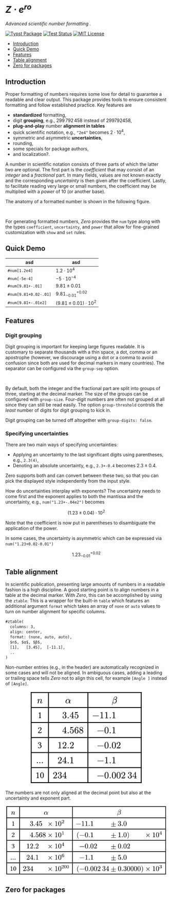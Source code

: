
# $Z\cdot e^{ro}$


_Advanced scientific number formatting ._

[![Typst Package](https://img.shields.io/badge/dynamic/toml?url=https%3A%2F%2Fraw.githubusercontent.com%2FMc-Zen%2Fzero%2Fmain%2Ftypst.toml&query=%24.package.version&prefix=v&logo=typst&label=package&color=239DAD)](https://typst.app/universe/package/zero)
[![Test Status](https://github.com/Mc-Zen/zero/actions/workflows/run_tests.yml/badge.svg)](https://github.com/Mc-Zen/zero/actions/workflows/run_tests.yml)
[![MIT License](https://img.shields.io/badge/license-MIT-blue)](https://github.com/Mc-Zen/zero/blob/main/LICENSE)


- [Introduction](#introduction)
- [Quick Demo](#quick-demo)
- [Features](#features)
- [Table alignment](#table-alignment)
- [Zero for packages](#zero-for-packages)

## Introduction

Proper formatting of numbers requires some love for detail to guarantee a readable and clear output. This package provides tools to ensure consistent formatting and follow established practice. Key features are
- **standardized** formatting,
- digit **grouping**, e.g., $299\,792\,458$ instead of $299792458$,
- **plug-and-play** number **alignment in tables**
- quick scientific notation, e.g., `"2e4"` becomes $2\cdot10^4$,
- symmetric and asymmetric **uncertainties**,
- rounding,
- some specials for package authors,
- and localization?. 

A number in scientific notation consists of three parts of which the latter two are optional. The first part is the _coefficient_ that may consist of an _integer_ and a _fractional_ part. In many fields, values are not known exactly and the corresponding _uncertainty_ is then given after the coefficient. Lastly, to facilitate reading very large or small numbers, the coefficient may be multiplied with a _power_ of 10 (or another base). 

The anatomy of a formatted number is shown in the following figure.

<p align="center">
  <img alt="Anatomy of a formatted number" src="docs/figures/anatomy.svg">
</p>

For generating formatted numbers, *Zero* provides the `num` type along with the types `coefficient`, `uncertainty`, and `power` that allow for fine-grained customization with `show` and `set` rules. 

## Quick Demo

| asd | asd|
|-----|----|
| `#num[1.2e4]`        | $1.2\cdot 10^4$  |
| `#num[-5e-4]`        | $-5\cdot 10^{-4}$|
| `#num[9.81+-.01]`    | $9.81\pm 0.01$  |
| `#num[9.81+0.02-.01]`| $9.81^{+0.02}_{-0.01}$|
| `#num[9.81+-.01e2]`      | $(9.81\pm0.01)\cdot 10^2$|





## Features
### Digit grouping

Digit grouping is important for keeping large figures readable. It is customary to separate thousands with a thin space, a dot, comma or an apostrophe (however, we discourage using a dot or a comma to avoid confusion since both are used for decimal markers in many countries). The separator can be configured via the `group-sep` option. 


<p align="center">
  <img alt="Digit grouping" src="docs/figures/grouping.svg">
</p>

By default, both the integer and the fractional part are split into groups of three, starting at the decimal marker. The size of the groups can be configured with `group-size`. Four-digit numbers are often not grouped at all since they can still be read easily. The option `group-threshold` controls the _least_ number of digits for digit grouping to kick in. 

Digit grouping can be turned off altogether with `group-digits: false`. 

### Specifying uncertainties

There are two main ways of specifying uncertainties:
- Applying an uncertainty to the last significant digits using parentheses, e.g., `2.3(4)`,
- Denoting an absolute uncertainty, e.g., `2.3+-0.4` becomes $2.3\pm0.4$. 

Zero supports both and can convert between these two, so that you can pick the displayed style independently from the input style. 

How do uncertainties interplay with exponents? The uncertainty needs to come first and the exponent applies to both the mantissa and the uncertainty, e.g., `num("1.23+-.04e2")` becomes

$$ (1.23\pm0.04)\cdot 10^2 $$

Note that the coefficient is now put in parentheses to disambiguate the application of the power. 

In some cases, the uncertainty is asymmetric which can be expressed via `num("1.23+0.02-0.01")`

$$ 1.23^{+0.02}_{-0.01} $$

## Table alignment

In scientific publication, presenting large amounts of numbers in a readable fashion is a high discipline. A good starting point is to align numbers in a table at the decimal marker. With _Zero_, this can be accomplished by using the `ztable`. This is a wrapper for the built-in `table` which features an additional argument `format` which takes an array of `none` or `auto` values to turn on number alignment for specific columns. 


```typ
#ztable(
  columns: 3,
  align: center,
  format: (none, auto, auto),
  $n$, $α$, $β$,
  [1],   [3.45],  [-11.1],
  ..
)
```

Non-number entries (e.g., in the header) are automatically recognized in some cases and will not be aligned. In ambiguous cases, adding a leading or trailing space tells _Zero_ not to align this cell, for example `[Angle ]` instead of `[Angle]`. 


<p align="center">
  <img alt="Number alignment in tables" src="docs/figures/table1.svg">
</p>

The numbers are not only aligned at the decimal point but also at the uncertainty and exponent part. 


<p align="center">
  <img alt="Advanced number alignment in tables" src="docs/figures/table2.svg">
</p>


## Zero for packages
